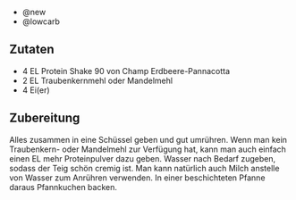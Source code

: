 - @new
- @lowcarb

## Zutaten

- 4 EL	 Protein Shake 90 von Champ Erdbeere-Pannacotta
- 2 EL	 Traubenkernmehl oder Mandelmehl
- 4 	 Ei(er)

## Zubereitung

Alles zusammen in eine Schüssel geben und gut umrühren.
Wenn man kein Traubenkern- oder Mandelmehl zur Verfügung hat, kann man auch einfach einen EL mehr Proteinpulver dazu geben. 
Wasser nach Bedarf zugeben, sodass der Teig schön cremig ist. Man kann natürlich auch Milch anstelle von Wasser zum Anrühren verwenden. In einer beschichteten Pfanne daraus Pfannkuchen backen.
